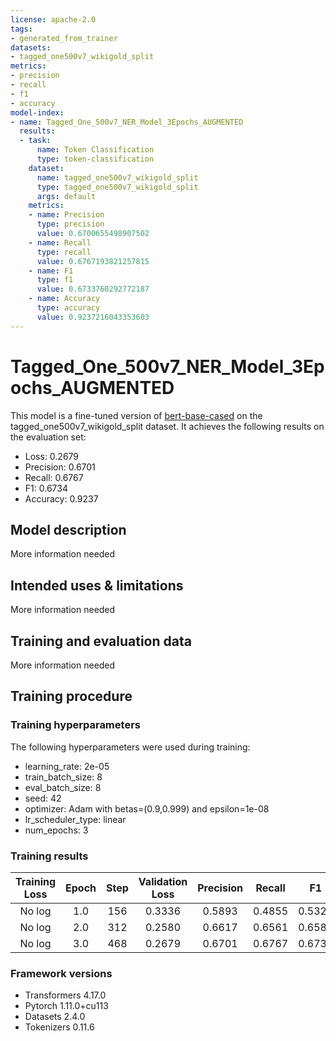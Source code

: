 ```yaml
---
license: apache-2.0
tags:
- generated_from_trainer
datasets:
- tagged_one500v7_wikigold_split
metrics:
- precision
- recall
- f1
- accuracy
model-index:
- name: Tagged_One_500v7_NER_Model_3Epochs_AUGMENTED
  results:
  - task:
      name: Token Classification
      type: token-classification
    dataset:
      name: tagged_one500v7_wikigold_split
      type: tagged_one500v7_wikigold_split
      args: default
    metrics:
    - name: Precision
      type: precision
      value: 0.6700655498907502
    - name: Recall
      type: recall
      value: 0.6767193821257815
    - name: F1
      type: f1
      value: 0.6733760292772187
    - name: Accuracy
      type: accuracy
      value: 0.9237216043353603
---
```


<!-- This model card has been generated automatically according to the information the Trainer had access to. You
should probably proofread and complete it, then remove this comment. -->

# Tagged_One_500v7_NER_Model_3Epochs_AUGMENTED

This model is a fine-tuned version of [bert-base-cased](https://huggingface.co/bert-base-cased) on the tagged_one500v7_wikigold_split dataset.
It achieves the following results on the evaluation set:
- Loss: 0.2679
- Precision: 0.6701
- Recall: 0.6767
- F1: 0.6734
- Accuracy: 0.9237

## Model description

More information needed

## Intended uses & limitations

More information needed

## Training and evaluation data

More information needed

## Training procedure

### Training hyperparameters

The following hyperparameters were used during training:
- learning_rate: 2e-05
- train_batch_size: 8
- eval_batch_size: 8
- seed: 42
- optimizer: Adam with betas=(0.9,0.999) and epsilon=1e-08
- lr_scheduler_type: linear
- num_epochs: 3

### Training results

| Training Loss | Epoch | Step | Validation Loss | Precision | Recall | F1     | Accuracy |
|:-------------:|:-----:|:----:|:---------------:|:---------:|:------:|:------:|:--------:|
| No log        | 1.0   | 156  | 0.3336          | 0.5893    | 0.4855 | 0.5324 | 0.8955   |
| No log        | 2.0   | 312  | 0.2580          | 0.6617    | 0.6561 | 0.6589 | 0.9215   |
| No log        | 3.0   | 468  | 0.2679          | 0.6701    | 0.6767 | 0.6734 | 0.9237   |


### Framework versions

- Transformers 4.17.0
- Pytorch 1.11.0+cu113
- Datasets 2.4.0
- Tokenizers 0.11.6
